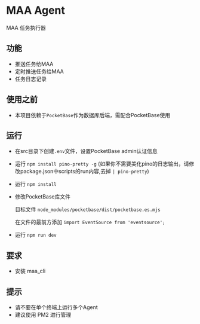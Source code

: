 # MAA Agent 
MAA 任务执行器

## 功能
- 推送任务给MAA
- 定时推送任务给MAA
- 任务日志记录

## 使用之前
- 本项目依赖于`PocketBase`作为数据库后端，需配合PocketBase使用

## 运行
- 在src目录下创建`.env`文件，设置PocketBase admin认证信息
- 运行 `npm install pino-pretty -g` (如果你不需要美化pino的日志输出，请修改package.json中scripts的run内容,去掉 `| pino-pretty`)
- 运行 `npm install`
- 修改PocketBase库文件

    目标文件 `node_modules/pocketbase/dist/pocketbase.es.mjs`

    在文件的最前方添加 `import EventSource from 'eventsource';`

- 运行 `npm run dev`

## 要求
- 安装 maa_cli


## 提示
- 请不要在单个终端上运行多个Agent 
- 建议使用 PM2 进行管理

